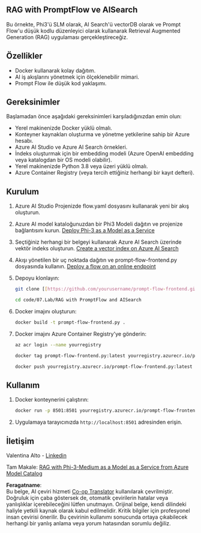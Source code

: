 <!--
CO_OP_TRANSLATOR_METADATA:
{
  "original_hash": "8ec74e4a49934dad78bc52dcb898359c",
  "translation_date": "2025-05-09T05:12:28+00:00",
  "source_file": "code/07.Lab/RAG_with_PromptFlow_and_AISearch/README.md",
  "language_code": "tr"
}
-->
## RAG with PromptFlow ve AISearch

Bu örnekte, Phi3'ü SLM olarak, AI Search'ü vectorDB olarak ve Prompt Flow'u düşük kodlu düzenleyici olarak kullanarak Retrieval Augmented Generation (RAG) uygulaması gerçekleştireceğiz.

## Özellikler

- Docker kullanarak kolay dağıtım.
- AI iş akışlarını yönetmek için ölçeklenebilir mimari.
- Prompt Flow ile düşük kod yaklaşımı.

## Gereksinimler

Başlamadan önce aşağıdaki gereksinimleri karşıladığınızdan emin olun:

- Yerel makinenizde Docker yüklü olmalı.
- Konteyner kaynakları oluşturma ve yönetme yetkilerine sahip bir Azure hesabı.
- Azure AI Studio ve Azure AI Search örnekleri.
- İndeks oluşturmak için bir embedding modeli (Azure OpenAI embedding veya katalogdan bir OS modeli olabilir).
- Yerel makinenizde Python 3.8 veya üzeri yüklü olmalı.
- Azure Container Registry (veya tercih ettiğiniz herhangi bir kayıt defteri).

## Kurulum

1. Azure AI Studio Projenizde flow.yaml dosyasını kullanarak yeni bir akış oluşturun.
2. Azure AI model kataloğunuzdan bir Phi3 Modeli dağıtın ve projenize bağlantısını kurun. [Deploy Phi-3 as a Model as a Service](https://learn.microsoft.com/azure/machine-learning/how-to-deploy-models-phi-3?view=azureml-api-2&tabs=phi-3-mini)
3. Seçtiğiniz herhangi bir belgeyi kullanarak Azure AI Search üzerinde vektör indeks oluşturun. [Create a vector index on Azure AI Search](https://learn.microsoft.com/azure/search/search-how-to-create-search-index?tabs=portal)
4. Akışı yönetilen bir uç noktada dağıtın ve prompt-flow-frontend.py dosyasında kullanın. [Deploy a flow on an online endpoint](https://learn.microsoft.com/azure/ai-studio/how-to/flow-deploy)
5. Depoyu klonlayın:

    ```sh
    git clone [[https://github.com/yourusername/prompt-flow-frontend.git](https://github.com/microsoft/Phi-3CookBook.git)](https://github.com/microsoft/Phi-3CookBook.git)
    
    cd code/07.Lab/RAG with PromptFlow and AISearch
    ```

6. Docker imajını oluşturun:

    ```sh
    docker build -t prompt-flow-frontend.py .
    ```

7. Docker imajını Azure Container Registry'ye gönderin:

    ```sh
    az acr login --name yourregistry
    
    docker tag prompt-flow-frontend.py:latest yourregistry.azurecr.io/prompt-flow-frontend.py:latest
    
    docker push yourregistry.azurecr.io/prompt-flow-frontend.py:latest
    ```

## Kullanım

1. Docker konteynerini çalıştırın:

    ```sh
    docker run -p 8501:8501 yourregistry.azurecr.io/prompt-flow-frontend.py:latest
    ```

2. Uygulamaya tarayıcınızda `http://localhost:8501` adresinden erişin.

## İletişim

Valentina Alto - [Linkedin](https://www.linkedin.com/in/valentina-alto-6a0590148/)

Tam Makale: [RAG with Phi-3-Medium as a Model as a Service from Azure Model Catalog](https://medium.com/@valentinaalto/rag-with-phi-3-medium-as-a-model-as-a-service-from-azure-model-catalog-62e1411948f3)

**Feragatname**:  
Bu belge, AI çeviri hizmeti [Co-op Translator](https://github.com/Azure/co-op-translator) kullanılarak çevrilmiştir. Doğruluk için çaba göstersek de, otomatik çevirilerin hatalar veya yanlışlıklar içerebileceğini lütfen unutmayın. Orijinal belge, kendi dilindeki haliyle yetkili kaynak olarak kabul edilmelidir. Kritik bilgiler için profesyonel insan çevirisi önerilir. Bu çevirinin kullanımı sonucunda ortaya çıkabilecek herhangi bir yanlış anlama veya yorum hatasından sorumlu değiliz.